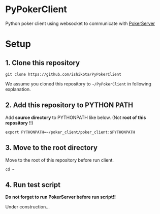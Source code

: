# PyPokerClient
Python poker client using websocket to communicate with [PokerServer](https://github.com/ishikota/PokerServer)

# Setup

## 1. Clone this repository
```
git clone https://github.com/ishikota/PyPokerClient
```
We assume you cloned this repository to `~/PyPokerClient` in following explanation.

## 2. Add this repository to PYTHON PATH
Add **source directory** to PYTHONPATH like below. (Not **root of this repository** !!)
```
export PYTHONPATH=~/poker_client/poker_client:$PYTHONPATH
```

## 3. Move to the root directory
Move to the root of this repository before run client.
```
cd ~
```

## 4. Run test script
**Do not forget to run PokerServer before run script!!**

Under construction...
